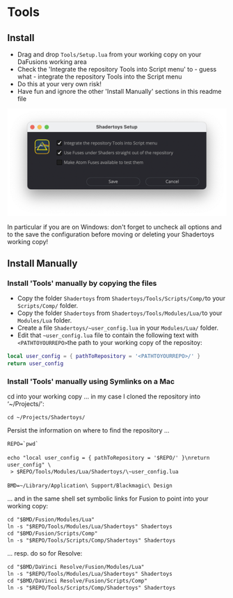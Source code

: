 

# Tools

## Install

* Drag and drop `Tools/Setup.lua` from your working copy on your DaFusions working area
* Check the 'Integrate the repository Tools into Script menu'  to - guess what - integrate the repository Tools into the Script menu
* Do this at your very own risk!
* Have fun and ignore the other 'Install Manually' sections in this readme file

![Setup](../Site/Setup.png)

In particular if you are on Windows: don't forget to uncheck all options and to the save the configuration before moving or deleting your Shadertoys working copy!

## Install Manually
### Install 'Tools' manually by copying the files

* Copy the folder `Shadertoys` from `Shadertoys/Tools/Scripts/Comp/`to your `Scripts/Comp/` folder.
* Copy the folder `Shadertoys` from `Shadertoys/Tools/Modules/Lua/`to your `Modules/Lua` folder.<br />
* Create a file `Shadertoys/~user_config.lua` in your `Modules/Lua/` folder.<br />
* Edit that `~user_config.lua` file to contain the following text with `<PATHTOYOURREPO>`the path to your working copy of the repositoy:
```lua
local user_config = { pathToRepository = '<PATHTOYOURREPO>/' }
return user_config
```


### Install 'Tools' manually using Symlinks on a Mac

cd into your working copy ... in my case I cloned the repository into ‘~/Projects/':

```
cd ~/Projects/Shadertoys/
````

Persist the information on where to find the repository ...
```
REPO=`pwd`

echo "local user_config = { pathToRepository = '$REPO/' }\nreturn user_config" \
 > $REPO/Tools/Modules/Lua/Shadertoys/\~user_config.lua

BMD=~/Library/Application\ Support/Blackmagic\ Design
```

... and in the same shell set symbolic links for Fusion to point into your working copy:

```
cd "$BMD/Fusion/Modules/Lua"
ln -s "$REPO/Tools/Modules/Lua/Shadertoys" Shadertoys
cd "$BMD/Fusion/Scripts/Comp"
ln -s "$REPO/Tools/Scripts/Comp/Shadertoys" Shadertoys
````

... resp. do so for Resolve:
```
cd "$BMD/DaVinci Resolve/Fusion/Modules/Lua"
ln -s "$REPO/Tools/Modules/Lua/Shadertoys" Shadertoys
cd "$BMD/DaVinci Resolve/Fusion/Scripts/Comp"
ln -s "$REPO/Tools/Scripts/Comp/Shadertoys" Shadertoys
````
